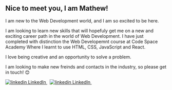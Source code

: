 ## Nice to meet you, I am Mathew! 

I am new to the Web Development world, and I am so excited to be here. 

I am looking to learn new skills that will hopefuly get me on a new and exciting career path in the world of Web Development. I have just completed with distinction the Web Developemnt course at Code Space Academy Where I learnt to use HTML, CSS, JavaScript and React.  


I love being creative and an opportunity to solve a problem.

I am looking to make new freinds and contacts in the industry, so please get in touch! 😊

 <a href="https://www.linkedin.com/in/mathew-ritchie-802a9114b" rel="nofollow noreferrer">
    <img src="https://i.sstatic.net/gVE0j.png" alt="linkedin"> LinkedIn
  </a> &nbsp; 
 <a href="https://mathewritchie.netlify.app/" rel="nofollow noreferrer">
    <img src="https://i.sstatic.net/gVE0j.png" alt="linkedin"> LinkedIn
  </a> &nbsp; 

<!--
**Mathew-Ritchie/Mathew-Ritchie** is a ✨ _special_ ✨ repository because its `README.md` (this file) appears on your GitHub profile.

Here are some ideas to get you started:

- 🔭 I’m currently working on ...
- 🌱 I’m currently learning ...
- 👯 I’m looking to collaborate on ...
- 🤔 I’m looking for help with ...
- 💬 Ask me about ...
- 📫 How to reach me: ...
- 😄 Pronouns: ...
- ⚡ Fun fact: ...
-->
